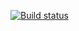 [![Build status](https://ci.appveyor.com/api/projects/status/mysvwqaafycj653j/branch/main?svg=true)](https://ci.appveyor.com/project/Bolotjanovna/apicirest/branch/main)
